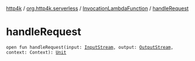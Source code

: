 [http4k](../../index.md) / [org.http4k.serverless](../index.md) / [InvocationLambdaFunction](index.md) / [handleRequest](./handle-request.md)

# handleRequest

`open fun handleRequest(input: `[`InputStream`](https://docs.oracle.com/javase/9/docs/api/java/io/InputStream.html)`, output: `[`OutputStream`](https://docs.oracle.com/javase/9/docs/api/java/io/OutputStream.html)`, context: Context): `[`Unit`](https://kotlinlang.org/api/latest/jvm/stdlib/kotlin/-unit/index.html)